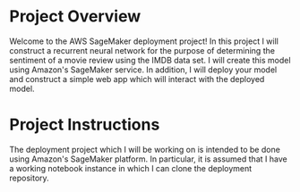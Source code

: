 # Project Overview

Welcome to the AWS SageMaker deployment project! In this project I will construct a recurrent neural network for the purpose of determining the sentiment of a movie review using the IMDB data set. I will create this model using Amazon's SageMaker service. In addition, I will deploy your model and construct a simple web app which will interact with the deployed model.

# Project Instructions
The deployment project which I will be working on is intended to be done using Amazon's SageMaker platform. In particular, it is assumed that I have a working notebook instance in which I can clone the deployment repository.